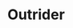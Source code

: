 ---
layout: hero
title: Outrider
spec: Rider
class: Blaster
skill:
    name: Napalm Grenade
    description: The Outrider fires a certain number of Napalm Grenades at the target. The grenade explodes after 3s, inflicting a lot of damage to the target. Enemies nearby will also suffer a small amount of splash damage.
    stats:
        Cooldown: 10s
        Number of Napalm Grenades: 1/2/3
        Ability Damage: 400
        Splash Damage: 120
---
